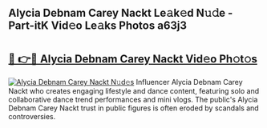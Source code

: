 ## Alycia Debnam Carey Nackt Le𝚊k𝚎d N𝚞𝚍e - Part-itK Vid𝚎o Le𝚊ks Photos a63j3

# <h2><a href="http://fbayuo.evod.top/?m=Alycia+Debnam+Carey+Nackt">🔗 👉🔴 Alycia Debnam Carey Nackt Vid𝚎o Ph𝚘t𝚘s</a></h2>

[![Alycia Debnam Carey Nackt N𝚞d𝚎s](https://i.imgur.com/8V9OHl7.gif)](http://fbayuo.evod.top/?m=Alycia+Debnam+Carey+Nackt)
Influencer Alycia Debnam Carey Nackt who creates engaging lifestyle and dance content, featuring solo and collaborative dance trend performances and mini vlogs. The public's Alycia Debnam Carey Nackt trust in public figures is often eroded by scandals and controversies. 
